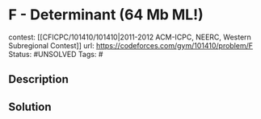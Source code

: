 # F - Determinant (64 Mb ML!)

contest: [[CFICPC/101410/101410|2011-2012 ACM-ICPC, NEERC, Western Subregional Contest]]
url: https://codeforces.com/gym/101410/problem/F
Status: #UNSOLVED
Tags: #

## Description

## Solution

